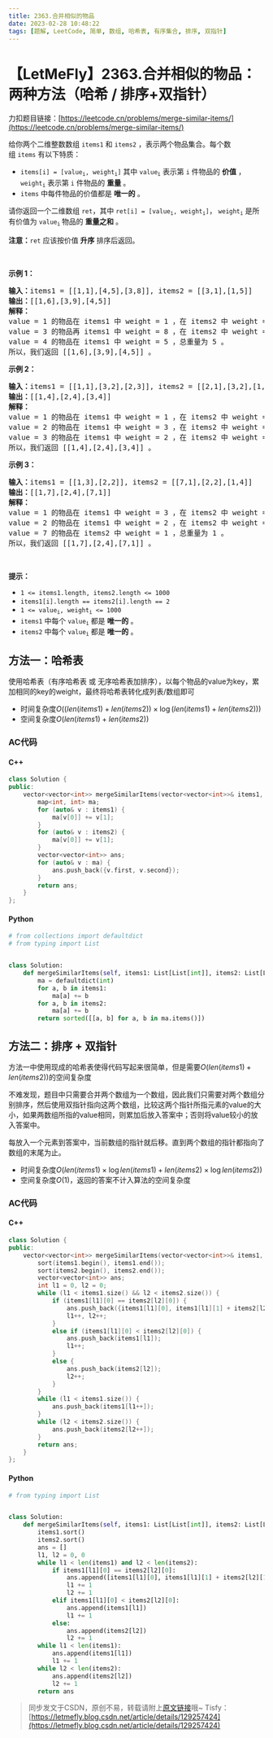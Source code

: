 ```yaml
---
title: 2363.合并相似的物品
date: 2023-02-28 10:48:22
tags: [题解, LeetCode, 简单, 数组, 哈希表, 有序集合, 排序, 双指针]
---
```


# 【LetMeFly】2363.合并相似的物品：两种方法（哈希 / 排序+双指针）

力扣题目链接：[https://leetcode.cn/problems/merge-similar-items/](https://leetcode.cn/problems/merge-similar-items/)

<p>给你两个二维整数数组&nbsp;<code>items1</code> 和&nbsp;<code>items2</code>&nbsp;，表示两个物品集合。每个数组&nbsp;<code>items</code>&nbsp;有以下特质：</p>

<ul>
	<li><code>items[i] = [value<sub>i</sub>, weight<sub>i</sub>]</code> 其中&nbsp;<code>value<sub>i</sub></code>&nbsp;表示第&nbsp;<code>i</code>&nbsp;件物品的&nbsp;<strong>价值</strong>&nbsp;，<code>weight<sub>i</sub></code>&nbsp;表示第 <code>i</code>&nbsp;件物品的 <strong>重量</strong>&nbsp;。</li>
	<li><code>items</code>&nbsp;中每件物品的价值都是 <strong>唯一的</strong>&nbsp;。</li>
</ul>

<p>请你返回一个二维数组&nbsp;<code>ret</code>，其中&nbsp;<code>ret[i] = [value<sub>i</sub>, weight<sub>i</sub>]</code>，&nbsp;<code>weight<sub>i</sub></code>&nbsp;是所有价值为&nbsp;<code>value<sub>i</sub></code><sub>&nbsp;</sub>物品的&nbsp;<strong>重量之和</strong>&nbsp;。</p>

<p><strong>注意：</strong><code>ret</code>&nbsp;应该按价值 <strong>升序</strong>&nbsp;排序后返回。</p>

<p>&nbsp;</p>

<p><strong>示例 1：</strong></p>

<pre>
<b>输入：</b>items1 = [[1,1],[4,5],[3,8]], items2 = [[3,1],[1,5]]
<b>输出：</b>[[1,6],[3,9],[4,5]]
<b>解释：</b>
value = 1 的物品在 items1 中 weight = 1 ，在 items2 中 weight = 5 ，总重量为 1 + 5 = 6 。
value = 3 的物品再 items1 中 weight = 8 ，在 items2 中 weight = 1 ，总重量为 8 + 1 = 9 。
value = 4 的物品在 items1 中 weight = 5 ，总重量为 5 。
所以，我们返回 [[1,6],[3,9],[4,5]] 。
</pre>

<p><strong>示例 2：</strong></p>

<pre>
<b>输入：</b>items1 = [[1,1],[3,2],[2,3]], items2 = [[2,1],[3,2],[1,3]]
<b>输出：</b>[[1,4],[2,4],[3,4]]
<b>解释：</b>
value = 1 的物品在 items1 中 weight = 1 ，在 items2 中 weight = 3 ，总重量为 1 + 3 = 4 。
value = 2 的物品在 items1 中 weight = 3 ，在 items2 中 weight = 1 ，总重量为 3 + 1 = 4 。
value = 3 的物品在 items1 中 weight = 2 ，在 items2 中 weight = 2 ，总重量为 2 + 2 = 4 。
所以，我们返回 [[1,4],[2,4],[3,4]] 。</pre>

<p><strong>示例 3：</strong></p>

<pre>
<b>输入：</b>items1 = [[1,3],[2,2]], items2 = [[7,1],[2,2],[1,4]]
<b>输出：</b>[[1,7],[2,4],[7,1]]
<strong>解释：
</strong>value = 1 的物品在 items1 中 weight = 3 ，在 items2 中 weight = 4 ，总重量为 3 + 4 = 7 。
value = 2 的物品在 items1 中 weight = 2 ，在 items2 中 weight = 2 ，总重量为 2 + 2 = 4 。
value = 7 的物品在 items2 中 weight = 1 ，总重量为 1 。
所以，我们返回 [[1,7],[2,4],[7,1]] 。
</pre>

<p>&nbsp;</p>

<p><strong>提示：</strong></p>

<ul>
	<li><code>1 &lt;= items1.length, items2.length &lt;= 1000</code></li>
	<li><code>items1[i].length == items2[i].length == 2</code></li>
	<li><code>1 &lt;= value<sub>i</sub>, weight<sub>i</sub> &lt;= 1000</code></li>
	<li><code>items1</code>&nbsp;中每个 <code>value<sub>i</sub></code>&nbsp;都是 <b>唯一的</b>&nbsp;。</li>
	<li><code>items2</code>&nbsp;中每个 <code>value<sub>i</sub></code>&nbsp;都是 <b>唯一的</b>&nbsp;。</li>
</ul>


    
## 方法一：哈希表

使用哈希表（有序哈希表 或 无序哈希表加排序），以每个物品的value为key，累加相同的key的weight，最终将哈希表转化成列表/数组即可

+ 时间复杂度$O((len(items1) + len(items2))\times \log (len(items1) + len(items2)))$
+ 空间复杂度$O(len(items1) + len(items2))$

### AC代码

#### C++

```cpp
class Solution {
public:
    vector<vector<int>> mergeSimilarItems(vector<vector<int>>& items1, vector<vector<int>>& items2) {
        map<int, int> ma;
        for (auto& v : items1) {
            ma[v[0]] += v[1];
        }
        for (auto& v : items2) {
            ma[v[0]] += v[1];
        }
        vector<vector<int>> ans;
        for (auto& v : ma) {
            ans.push_back({v.first, v.second});
        }
        return ans;
    }
};
```

#### Python

```python
# from collections import defaultdict
# from typing import List


class Solution:
    def mergeSimilarItems(self, items1: List[List[int]], items2: List[List[int]]) -> List[List[int]]:
        ma = defaultdict(int)
        for a, b in items1:
            ma[a] += b
        for a, b in items2:
            ma[a] += b
        return sorted([[a, b] for a, b in ma.items()])
```

## 方法二：排序 + 双指针

方法一中使用现成的哈希表使得代码写起来很简单，但是需要$O(len(items1) + len(items2))$的空间复杂度

不难发现，题目中只需要合并两个数组为一个数组，因此我们只需要对两个数组分别排序，然后使用双指针指向这两个数组，比较这两个指针所指元素的value的大小，如果两数组所指的value相同，则累加后放入答案中；否则将value较小的放入答案中。

每放入一个元素到答案中，当前数组的指针就后移。直到两个数组的指针都指向了数组的末尾为止。

+ 时间复杂度$O(len(items1)\times\log len(items1)  + len(items2)\times\log len(items2))$
+ 空间复杂度$O(1)$，返回的答案不计入算法的空间复杂度

### AC代码

#### C++

```cpp
class Solution {
public:
    vector<vector<int>> mergeSimilarItems(vector<vector<int>>& items1, vector<vector<int>>& items2) {
        sort(items1.begin(), items1.end());
        sort(items2.begin(), items2.end());
        vector<vector<int>> ans;
        int l1 = 0, l2 = 0;
        while (l1 < items1.size() && l2 < items2.size()) {
            if (items1[l1][0] == items2[l2][0]) {
                ans.push_back({items1[l1][0], items1[l1][1] + items2[l2][1]});
                l1++, l2++;
            }
            else if (items1[l1][0] < items2[l2][0]) {
                ans.push_back(items1[l1]);
                l1++;
            }
            else {
                ans.push_back(items2[l2]);
                l2++;
            }
        }
        while (l1 < items1.size()) {
            ans.push_back(items1[l1++]);
        }
        while (l2 < items2.size()) {
            ans.push_back(items2[l2++]);
        }
        return ans;
    }
};
```

#### Python

```python
# from typing import List


class Solution:
    def mergeSimilarItems(self, items1: List[List[int]], items2: List[List[int]]) -> List[List[int]]:
        items1.sort()
        items2.sort()
        ans = []
        l1, l2 = 0, 0
        while l1 < len(items1) and l2 < len(items2):
            if items1[l1][0] == items2[l2][0]:
                ans.append([items1[l1][0], items1[l1][1] + items2[l2][1]])
                l1 += 1
                l2 += 1
            elif items1[l1][0] < items2[l2][0]:
                ans.append(items1[l1])
                l1 += 1
            else:
                ans.append(items2[l2])
                l2 += 1
        while l1 < len(items1):
            ans.append(items1[l1])
            l1 += 1
        while l2 < len(items2):
            ans.append(items2[l2])
            l2 += 1
        return ans
```

> 同步发文于CSDN，原创不易，转载请附上[原文链接](https://blog.tisfy.eu.org/2023/02/28/LeetCode%202363.%E5%90%88%E5%B9%B6%E7%9B%B8%E4%BC%BC%E7%9A%84%E7%89%A9%E5%93%81/)哦~
> Tisfy：[https://letmefly.blog.csdn.net/article/details/129257424](https://letmefly.blog.csdn.net/article/details/129257424)
